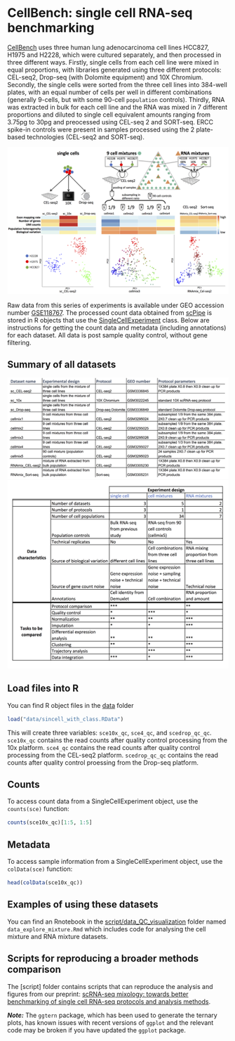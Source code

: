 # CellBench: single cell RNA-seq benchmarking

[CellBench](https://github.com/LuyiTian/CellBench_data) uses three human lung adenocarcinoma cell lines HCC827, H1975 and H2228, which were cultured separately, and then processed in three different ways. Firstly, single cells from each cell line were mixed in equal proportions, with libraries generated using three different protocols: CEL-seq2, Drop-seq (with Dolomite equipment) and 10X Chromium. Secondly, the single cells were sorted from the three cell lines into 384-well plates, with an equal number of cells per well in different combinations (generally 9-cells, but with some 90-cell `population` controls). Thirdly, RNA was extracted in bulk for each cell line and the RNA was mixed in 7 different proportions and diluted to single cell equivalent amounts ranging from 3.75pg to 30pg and preocessed using CEL-seq 2 and SORT-seq. ERCC spike-in controls were present in samples processed using the 2 plate-based technologies (CEL-seq2 and SORT-seq).

<img src=experiment_design/expr_design.png width="800">

Raw data from this series of experiments is available under GEO accession number [GSE118767](https://www.ncbi.nlm.nih.gov/geo/query/acc.cgi?acc=GSE118767).
The processed count data obtained from [scPipe](https://bioconductor.org/packages/release/bioc/html/scPipe.html) is stored in R objects that use the [SingleCellExperiment](https://bioconductor.org/packages/release/bioc/html/SingleCellExperiment.html) class. Below are instructions for getting the count data and metadata (including annotations) for each dataset. All data is post sample quality control, without gene filtering.

## Summary of all datasets

<img src=experiment_design/supp_table.png width="800">

<img src=experiment_design/supp_table_design.png width="800">

## Load files into R

You can find R object files in the [data](https://github.com/LuyiTian/CellBench_data/tree/master/data) folder 

```R
load("data/sincell_with_class.RData")
```

This will create three variables: `sce10x_qc`, `sce4_qc`, and `scedrop_qc_qc`. `sce10x_qc` contains the read counts after quality control processing from the 10x platform. `sce4_qc` contains the read counts after quality control processing from the CEL-seq2 platform. `scedrop_qc_qc` contains the read counts after quality control proessing from the Drop-seq platform.

## Counts

To access count data from a SingleCellExperiment object, use the `counts(sce)` function:

```R
counts(sce10x_qc)[1:5, 1:5]
```

## Metadata

To access sample information from a SingleCellExperiment object, use the `colData(sce)` function:

```R
head(colData(sce10x_qc))
```

## Examples of using these datasets

You can find an Rnotebook in the [script/data_QC_visualization](https://github.com/LuyiTian/CellBench_data/tree/master/script/data_QC_visualization) folder named `data_explore_mixture.Rmd` which includes code for analysing the cell mixture and RNA mixture datasets.

## Scripts for reproducing a broader methods comparison

The [script] folder contains scripts that can reproduce the analysis and figures from our preprint: [scRNA-seq mixology: towards better benchmarking of single cell RNA-seq protocols and analysis methods](https://www.biorxiv.org/content/early/2018/10/03/433102). 

***Note:*** The `ggtern` package, which has been used to generate the ternary plots, has known issues with recent versions of `ggplot` and the relevant code may be broken if you have updated the `ggplot` package.
